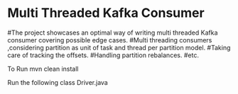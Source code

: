 # Multi Threaded Kafka Consumer
#The project showcases an optimal  way of writing multi threaded Kafka consumer covering possible edge cases.
#Multi threading consumers ,considering partition as unit of task and thread per partition model.
    #Taking care of tracking the offsets.
    #Handling partition rebalances.
    #etc.
    
   
 To Run
 mvn clean install
 
 Run the following class
 Driver.java
